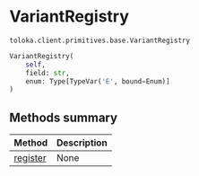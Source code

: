 # VariantRegistry
`toloka.client.primitives.base.VariantRegistry`

```python
VariantRegistry(
    self,
    field: str,
    enum: Type[TypeVar('E', bound=Enum)]
)
```

## Methods summary

| Method | Description |
| :------| :-----------|
[register](toloka.client.primitives.base.VariantRegistry.register.md)| None
